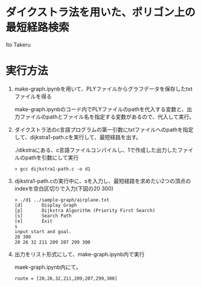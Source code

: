 # ダイクストラ法を用いた、ポリゴン上の最短経路検索
Ito Takeru

# 実行方法

1.  make-graph.ipynbを用いて、PLYファイルからグラフデータを保存したtxtファイルを得る

    make-graph.ipynbのコード内でPLYファイルのpathを代入する変数と、出力ファイルのpathとファイル名を指定する変数があるので、代入して実行。


2. ダイクストラ法のc言語プログラムの第一引数にtxtファイルへのpathを指定して、dijkstra1-path.cを実行して、最短経路を出す。

    ./dikstraにある、c言語ファイルコンパイルし、1で作成した出力したファイルのpathを引数にして実行

    ```
    > gcc dijkstra1-path.c -o d1
    ```

3. djikstra1-path.cの実行中に、sを入力し、最短経路を求めたい2つの頂点のindexを空白区切りで入力(下図の20 300)

    ```
    > ./d1 ../sample-graph/airplane.txt
    [d]       Display Graph
    [p]       Dijkstra Algorithm (Priority First Search)
    [s]       Search Path
    [e]       Exit
    s
    input start and goal.
    20 300
    20 26 32 211 209 207 299 300
    ```


4. 出力をリスト形式にして、make-graph.ipynb内で実行

    maek-graph.ipynb内にて。
    ```
    route = [20,26,32,211,209,207,299,300]
    ```

